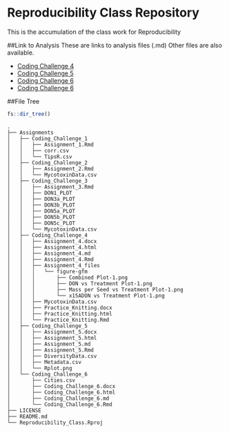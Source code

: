 # Reproducibility Class Repository
This is the accumulation of the class work for Reproducibility


##Link to Analysis
These are links to analysis files (.md) Other files are also available.

- [Coding Challenge 4](Assignments/Coding_Challenge_4/Assignment_4.md)
- [Coding Challenge 5](Assignments/Coding_Challenge_5/Assignment_5.md)
- [Coding Challenge 6](Assignments/Coding_Challenge_6/Assignment_6.md)
- [Coding Challenge 6](Assignments/Coding_Challenge_7/Assignment_7.md)

##File Tree
```r
fs::dir_tree()
```

```
.
├── Assignments
│   ├── Coding_Challenge_1
│   │   ├── Assignment_1.Rmd
│   │   ├── corr.csv
│   │   └── TipsR.csv
│   ├── Coding_Challenge_2
│   │   ├── Assignment_2.Rmd
│   │   └── MycotoxinData.csv
│   ├── Coding_Challenge_3
│   │   ├── Assignment_3.Rmd
│   │   ├── DON1_PLOT
│   │   ├── DON3a_PLOT
│   │   ├── DON3b_PLOT
│   │   ├── DON5a_PLOT
│   │   ├── DON5b_PLOT
│   │   ├── DON5c_PLOT
│   │   └── MycotoxinData.csv
│   ├── Coding_Challenge_4
│   │   ├── Assignment_4.docx
│   │   ├── Assignment_4.html
│   │   ├── Assignment_4.md
│   │   ├── Assignment_4.Rmd
│   │   ├── Assignment_4_files
│   │   │   └── figure-gfm
│   │   │       ├── Combined Plot-1.png
│   │   │       ├── DON vs Treatment Plot-1.png
│   │   │       ├── Mass per Seed vs Treatment Plot-1.png
│   │   │       └── x15ADON vs Treatment Plot-1.png
│   │   ├── MycotoxinData.csv
│   │   ├── Practice_Knitting.docx
│   │   ├── Practice_Knitting.html
│   │   └── Practice_Knitting.Rmd
│   ├── Coding_Challenge_5
│   │   ├── Assignment_5.docx
│   │   ├── Assignment_5.html
│   │   ├── Assignment_5.md
│   │   ├── Assignment_5.Rmd
│   │   ├── DiversityData.csv
│   │   ├── Metadata.csv
│   │   └── Rplot.png
│   └── Coding_Challenge_6
│       ├── Cities.csv
│       ├── Coding_Challenge_6.docx
│       ├── Coding_Challenge_6.html
│       ├── Coding_Challenge_6.md
│       └── Coding_Challenge_6.Rmd
├── LICENSE
├── README.md
└── Reproducibility_Class.Rproj
```







